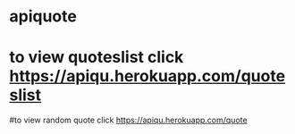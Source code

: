 # apiquote
# to view quoteslist click https://apiqu.herokuapp.com/quoteslist

#to view random quote click https://apiqu.herokuapp.com/quote
